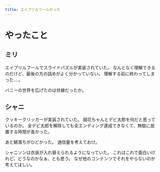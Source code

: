 ```yaml
---
title: エイプリルフールだった
---
```


# やったこと

## ミリ

エイプリルフールでスライドパズルが実装されていた。
なんとなく理解できるのだけど、最後の方の詰めがよく分かっていない。
理解する前に終わってしまった‥‥。

バニーの世界を広げたのは伏線だったか。

## シャニ

クッキークリッカーが実装されていた。
甜花ちゃんとデビ太郎を何だと思っているのか。
全デビ太郎を解除しても全エンディング達成できなくて、無駄に放置する時間が長かった。

あと鯖落ちがひどかった。
通信量を考えておけ。

シャニソンは衣装が入れ替えられるようになっていた。
これはこれで面白いけれど、どうなのかなぁ、とも思う。
なぜ他のコンテンツでそれをやらないのか考えてほしい。
